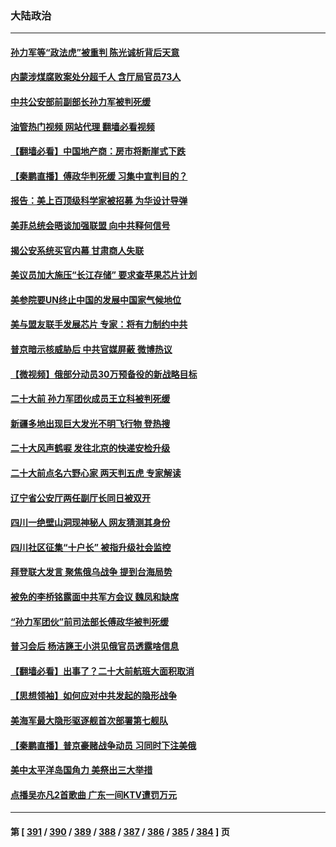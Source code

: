 ### 大陆政治
---
#### [孙力军等“政法虎”被重判 陈光诚析背后天意](../../pages/ncid277/n13831067.md?09231645) 
#### [内蒙涉煤腐败案处分超千人 含厅局官员73人](../../pages/ncid277/n13831085.md?09231645) 
#### [中共公安部前副部长孙力军被判死缓](../../pages/ncid277/n13831035.md?09231645) 
#### [油管热门视频 网站代理 翻墙必看视频](http://209.222.30.114:81/youtube.html?09231645)
#### [【翻墙必看】中国地产商：房市将断崖式下跌](../../pages/ncid277/n13831033.md?09231645) 
#### [【秦鹏直播】傅政华判死缓 习集中宣判目的？](../../pages/ncid277/n13830788.md?09231645) 
#### [报告：美上百顶级科学家被招募 为华设计导弹](../../pages/ncid277/n13830728.md?09231645) 
#### [美菲总统会晤谈加强联盟 向中共释何信号](../../pages/ncid277/n13830737.md?09231645) 
#### [揭公安系统买官内幕 甘肃商人失联](../../pages/ncid277/n13830727.md?09231645) 
#### [美议员加大施压“长江存储” 要求查苹果芯片计划](../../pages/ncid277/n13830569.md?09231645) 
#### [美参院要UN终止中国的发展中国家气候地位](../../pages/ncid277/n13830631.md?09231645) 
#### [美与盟友联手发展芯片 专家：将有力制约中共](../../pages/ncid277/n13830450.md?09231645) 
#### [普京暗示核威胁后 中共官媒屏蔽 微博热议](../../pages/ncid277/n13830586.md?09231645) 
#### [【微视频】俄部分动员30万预备役的新战略目标](../../pages/ncid277/n13830550.md?09231645) 
#### [二十大前 孙力军团伙成员王立科被判死缓](../../pages/ncid277/n13830369.md?09231645) 
#### [新疆多地出现巨大发光不明飞行物 登热搜](../../pages/ncid277/n13830445.md?09231645) 
#### [二十大风声鹤唳 发往北京的快递安检升级](../../pages/ncid277/n13830358.md?09231645) 
#### [二十大前点名六野心家 两天判五虎 专家解读](../../pages/ncid277/n13830330.md?09231645) 
#### [辽宁省公安厅两任副厅长同日被双开](../../pages/ncid277/n13830356.md?09231645) 
#### [四川一绝壁山洞现神秘人 网友猜测其身份](../../pages/ncid277/n13830357.md?09231645) 
#### [四川社区征集“十户长” 被指升级社会监控](../../pages/ncid277/n13829796.md?09231645) 
#### [拜登联大发言 聚焦俄乌战争 提到台海局势](../../pages/ncid277/n13830351.md?09231645) 
#### [被免的李桥铭露面中共军方会议 魏凤和缺席](../../pages/ncid277/n13830059.md?09231645) 
#### [“孙力军团伙”前司法部长傅政华被判死缓](../../pages/ncid277/n13830058.md?09231645) 
#### [普习会后 杨洁篪王小洪见俄官员透露啥信息](../../pages/ncid277/n13829972.md?09231645) 
#### [【翻墙必看】出事了？二十大前航班大面积取消](../../pages/ncid277/n13830111.md?09231645) 
#### [【思想领袖】如何应对中共发起的隐形战争](../../pages/ncid277/n13810274.md?09231645) 
#### [美海军最大隐形驱逐舰首次部署第七舰队](../../pages/ncid277/n13829845.md?09231645) 
#### [【秦鹏直播】普京豪赌战争动员 习同时下注美俄](../../pages/ncid277/n13829889.md?09231645) 
#### [美中太平洋岛国角力 美祭出三大举措](../../pages/ncid277/n13829861.md?09231645) 
#### [点播吴亦凡2首歌曲 广东一间KTV遭罚万元](../../pages/ncid277/n13829878.md?09231645) 

---
#### 第 [ [391](./391.md?09231645) / [390](./390.md?09231645) / [389](./389.md?09231645) / [388](./388.md?09231645) / [387](./387.md?09231645) / [386](./386.md?09231645) / [385](./385.md?09231645) / [384](./384.md?09231645) ] 页

